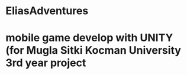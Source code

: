 # EliasAdventures
# mobile game develop with UNITY (for Mugla Sitki Kocman University 3rd year project
